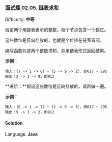 ### [面试题 02.05\. 链表求和](https://leetcode-cn.com/problems/sum-lists-lcci/)

Difficulty: **中等**


给定两个用链表表示的整数，每个节点包含一个数位。

这些数位是反向存放的，也就是个位排在链表首部。

编写函数对这两个整数求和，并用链表形式返回结果。

**示例：**

```
输入：(7 -> 1 -> 6) + (5 -> 9 -> 2)，即617 + 295
输出：2 -> 1 -> 9，即912
```

**进阶：**假设这些数位是正向存放的，请再做一遍。

**示例：**

```
输入：(6 -> 1 -> 7) + (2 -> 9 -> 5)，即617 + 295
输出：9 -> 1 -> 2，即912
```


#### Solution

Language: **Java**

```java
​
```